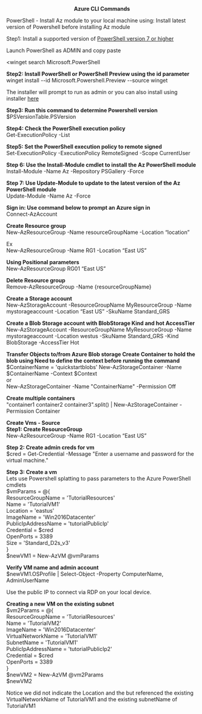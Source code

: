 <p align="center">
  <b>Azure CLI Commands
  </b>
</p>

PowerShell - Install Az module to your local machine using: 
Install latest version of Powershell before installing Az module

Step1: Install a supported version of [PowerShell version 7 or higher](https://learn.microsoft.com/en-us/powershell/scripting/install/installing-powershell-on-windows?view=powershell-7.4)

Launch PowerShell as ADMIN and copy paste

<winget search Microsoft.PowerShell

<b>Step2: Install PowerShell or PowerShell Preview using the id parameter</b>
</br>winget install --id Microsoft.Powershell.Preview --source winget

The installer will prompt to run as admin or you can also install using installer [here](https://github.com/PowerShell/PowerShell/releases/download/v7.4.0/PowerShell-7.4.0-win-x64.msi)

<b>Step3: Run this command to determine Powershell version</b>
</br>$PSVersionTable.PSVersion

<b>Step4: Check the PowerShell execution policy</b></br>
Get-ExecutionPolicy -List

<b>Step5: Set the PowerShell execution policy to remote signed</b></br>
Set-ExecutionPolicy -ExecutionPolicy RemoteSigned -Scope CurrentUser

<b>Step 6: Use the Install-Module cmdlet to install the Az PowerShell module
</b>
</br>Install-Module -Name Az -Repository PSGallery -Force

<b>Step 7: Use Update-Module to update to the latest version of the Az PowerShell module
</b>
</br>Update-Module -Name Az -Force

<b>Sign in: Use command below to prompt an Azure sign in</b>
</br>Connect-AzAccount

<b>Create Resource group
</b>
</br>New-AzResourceGroup -Name resourceGroupName -Location “location”

Ex
</br>New-AzResourceGroup -Name RG1 -Location “East US”

<b>Using Positional parameters
</b>
</br>New-AzResourceGroup RG01 “East US”

<b>Delete Resource group
</b>
</br>Remove-AzResourceGroup -Name {resourceGroupName}

<b>Create a Storage account
</b>
</br>New-AzStorageAccount -ResourceGroupName MyResourceGroup -Name mystorageaccount -Location “East US” -SkuName Standard_GRS

<b>Create a Blob Storage account with BlobStorage Kind and hot AccessTier
</b>
</br>New-AzStorageAccount -ResourceGroupName MyResourceGroup -Name mystorageaccount -Location westus -SkuName Standard_GRS -Kind BlobStorage -AccessTier Hot

<b>Transfer Objects to/from Azure Blob storage
Create Container to hold the blob using
Need to define the context before running the command
</b>
</br>$ContainerName = 'quickstartblobs'
New-AzStorageContainer -Name $ContainerName -Context $Context</br>
or</br>
New-AzStorageContainer -Name "ContainerName" -Permission Off

<b>Create multiple containers
</b></br>"container1 container2 container3".split() | New-AzStorageContainer -Permission Container

<b>Create Vms - Source</b></br>
<b>Step1: Create ResourceGroup</b></br>New-AzResourceGroup -Name RG1 -Location “East US”

<b>Step 2: Create admin creds for vm
</b></br>$cred = Get-Credential -Message "Enter a username and password for the virtual machine."

<b>Step 3: Create a vm
</b></br>Lets use Powershell splatting to pass parameters to the Azure PowerShell cmdlets</br>
$vmParams = @{</br>
  ResourceGroupName = 'TutorialResources'</br>
  Name = 'TutorialVM1'</br>
  Location = 'eastus'</br>
  ImageName = 'Win2016Datacenter'</br>
  PublicIpAddressName = 'tutorialPublicIp'</br>
  Credential = $cred</br>
  OpenPorts = 3389</br>
  Size = 'Standard_D2s_v3'</br>
}</br>
$newVM1 = New-AzVM @vmParams


<b>Verify VM name and admin account
</b></br>$newVM1.OSProfile | Select-Object -Property ComputerName, AdminUserName

Use the public IP to connect via RDP on your local device.


<b>Creating a new VM on the existing subnet
</b></br>$vm2Params = @{</br>
  ResourceGroupName = 'TutorialResources'</br>
  Name = 'TutorialVM2'</br>
  ImageName = 'Win2016Datacenter'</br>
  VirtualNetworkName = 'TutorialVM1'</br>
  SubnetName = 'TutorialVM1'</br>
  PublicIpAddressName = 'tutorialPublicIp2'</br>
  Credential = $cred</br>
  OpenPorts = 3389</br>
}</br>
$newVM2 = New-AzVM @vm2Params</br>
$newVM2

Notice we did not indicate the Location and the but referenced the existing VirtualNetworkName of TutorialVM1 and the existing subnetName of TutorialVM1


<b></b></br>
<b></b></br>
<b></b></br>


